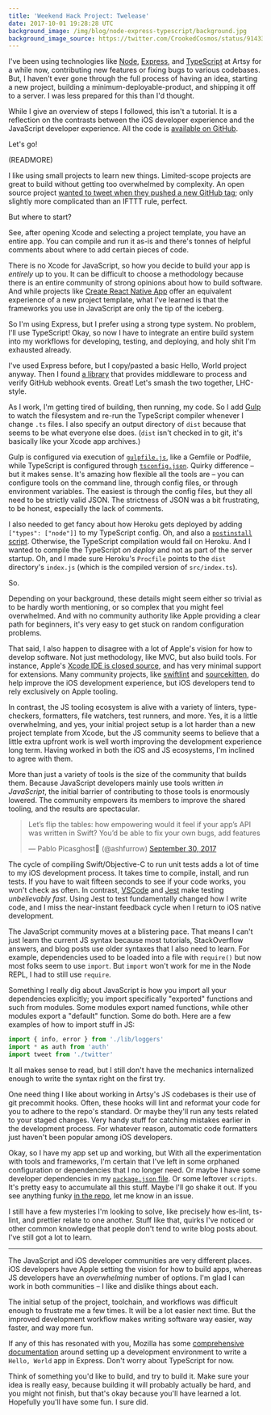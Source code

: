 ```yaml
---
title: 'Weekend Hack Project: Twelease'
date: 2017-10-01 19:28:28 UTC
background_image: /img/blog/node-express-typescript/background.jpg
background_image_source: https://twitter.com/CrookedCosmos/status/914339934563127296
---
```


I've been using technologies like [Node][node], [Express][express], and [TypeScript][ts] at Artsy for a while now, contributing new features or fixing bugs to various codebases. But, I haven't ever gone through the full process of having an idea, starting a new project, building a minimum-deployable-product, and shipping it off to a server. I was less prepared for this than I'd thought.

While I give an overview of steps I followed, this isn't a tutorial. It is a reflection on the contrasts between the iOS developer experience and the JavaScript developer experience. All the code is [available on GitHub][repo].

Let's go!

(READMORE)

I like using small projects to learn new things. Limited-scope projects are great to build without getting too overwhelmed by complexity. An open source project [wanted to tweet when they pushed a new GitHub tag][issue]; only slightly more complicated than an IFTTT rule, perfect.

But where to start?

See, after opening Xcode and selecting a project template, you have an entire app. You can compile and run it as-is and there's tonnes of helpful comments about where to add certain pieces of code.

There is no Xcode for JavaScript, so how you decide to build your app is _entirely_ up to you. It can be difficult to choose a methodology because there is an entire community of strong opinions about how to build software. And while projects like [Create React Native App][crna] offer an equivalent experience of a new project template, what I've learned is that the frameworks you use in JavaScript are only the tip of the iceberg.

So I'm using Express, but I prefer using a strong type system. No problem, I'll use TypeScript! Okay, so now I have to integrate an entire build system into my workflows for developing, testing, and deploying, and holy shit I'm exhausted already.

I've used Express before, but I copy/pasted a basic Hello, World project anyway. Then I found [a library][express-github-webhook] that provides middleware to process and verify GitHub webhook events. Great! Let's smash the two together, LHC-style.

As I work, I'm getting tired of building, then running, my code. So I add [Gulp][gulp] to watch the filesystem and re-run the TypeScript compiler whenever I change `.ts` files. I also specify an output directory of `dist` because that seems to be what everyone else does. (`dist` isn't checked in to git, it's basically like your Xcode app archives.) 

Gulp is configured via execution of [`gulpfile.js`][gulp_config], like a Gemfile or Podfile, while TypeScript is configured through [`tsconfig.json`][ts_config]. Quirky difference – but it makes sense. It's amazing how flexible all the tools are – you can configure tools on the command line, through config files, or through environment variables. The easiest is through the config files, but they all need to be strictly valid JSON. The strictness of JSON was a bit frustrating, to be honest, especially the lack of comments.

I also needed to get fancy about how Heroku gets deployed by adding `["types": ["node"]]` to my TypeScript config. Oh, and also a [`postinstall` script][postinstall]. Otherwise, the TypeScript compilation would fail on Heroku. And I wanted to compile the TypeScript _on deploy_ and not as part of the server startup. Oh, and I made sure Heroku's `Procfile` points to the `dist` directory's `index.js` (which is the compiled version of `src/index.ts`).

So.

Depending on your background, these details might seem either so trivial as to be hardly worth mentioning, or so complex that you might feel overwhelmed. And with no community authority like Apple providing a clear path for beginners, it's very easy to get stuck on random configuration problems.

That said, I also happen to disagree with a lot of Apple's vision for how to develop software. Not just methodology, like MVC, but also build tools. For instance, Apple's [Xcode IDE is closed source][xcode], and has very minimal support for extensions. Many community projects, like [swiftlint][] and [sourcekitten][], do help improve the iOS development experience, but iOS developers tend to rely exclusively on Apple tooling.

In contrast, the JS tooling ecosystem is alive with a variety of linters, type-checkers, formatters, file watchers, test runners, and more. Yes, it is a little overwhelming, and yes, your initial project setup is a lot harder than a new project template from Xcode, but the JS community seems to believe that a little extra upfront work is well worth improving the development experience long term. Having worked in both the iOS and JS ecosystems, I'm inclined to agree with them.

More than just a variety of tools is the size of the community that builds them. Because JavaScript developers mainly use tools written _in JavaScript_, the initial barrier of contributing to those tools is enormously lowered. The community empowers its members to improve the shared tooling, and the results are spectacular.

<blockquote class="twitter-tweet" data-conversation="none" data-lang="en"><p lang="en" dir="ltr">Let’s flip the tables: how empowering would it feel if your app’s API was written in Swift? You’d be able to fix your own bugs, add features</p>&mdash; Pablo Picasghost👻 (@ashfurrow) <a href="https://twitter.com/ashfurrow/status/914247587984687104?ref_src=twsrc%5Etfw">September 30, 2017</a></blockquote> <script async src="//platform.twitter.com/widgets.js" charset="utf-8"></script>

The cycle of compiling Swift/Objective-C to run unit tests adds a lot of time to my iOS development process. It takes time to compile, install, and run tests. If you have to wait fifteen seconds to see if your code works, you won't check as often. In contrast, [VSCode][vscode] and [Jest][jest] make testing _unbelievably fast_. Using Jest to test fundamentally changed how I write code, and I miss the near-instant feedback cycle when I return to iOS native development.

The JavaScript community moves at a blistering pace. That means I can't just learn the current JS syntax because most tutorials, StackOverflow answers, and blog posts use older syntaxes that I also need to learn. For example, dependencies used to be loaded into a file with `require()` but now most folks seem to use `import`. But `import` won't work for me in the Node REPL, I had to still use `require`.

Something I really dig about JavaScript is how you import all your dependencies explicitly; you import specifically "exported" functions and such from modules. Some modules export named functions, while other modules export a "default" function. Some do both. Here are a few examples of how to import stuff in JS:

```js
import { info, error } from './lib/loggers'
import * as auth from 'auth'
import tweet from './twitter'
```

It all makes sense to read, but I still don't have the mechanics internalized enough to write the syntax right on the first try.

One need thing I like about working in Artsy's JS codebases is their use of git precommit hooks. Often, these hooks will lint and reformat your code for you to adhere to the repo's standard. Or maybe they'll run any tests related to your staged changes. Very handy stuff for catching mistakes earlier in the development process. For whatever reason, automatic code formatters just haven't been popular among iOS developers.

Okay, so I have my app set up and working, but With all the experimentation with tools and frameworks, I'm certain that I've left in some orphaned configuration or dependencies that I no longer need. Or maybe I have some developer dependencies in my [`package.json` file][package]. Or some leftover `scripts`. It's pretty easy to accumulate all this stuff. Maybe I'll go shake it out. If you see anything funky [in the repo][repo], let me know in an issue.

I still have a few mysteries I'm looking to solve, like precisely how es-lint, ts-lint, and prettier relate to one another. Stuff like that, quirks I've noticed or other common knowledge that people don't tend to write blog posts about. I've still got a lot to learn.

---

The JavaScript and iOS developer communities are very different places. iOS developers have Apple setting the vision for how to build apps, whereas JS developers have an _overwhelming_ number of options. I'm glad I can work in both communities – I like and dislike things about each.

The initial setup of the project, toolchain, and workflows was difficult enough to frustrate me a few times. It will be a lot easier next time. But the improved development workflow makes writing software way easier, way faster, and way more fun.

If any of this has resonated with you, Mozilla has some [comprehensive documentation][docs] around setting up a development environment to write a `Hello, World` app in Express. Don't worry about TypeScript for now.

Think of something you'd like to build, and try to build it. Make sure your idea is really easy, because building it will probably actually be hard, and you might not finish, but that's okay because you'll have learned a lot. Hopefully you'll have some fun. I sure did.

[node]: http://nodejs.org
[express]: http://expressjs.com
[ts]: https://www.typescriptlang.org
[repo]: https://github.com/ashfurrow/twelease
[crna]: https://github.com/react-community/create-react-native-app
[express-github-webhook]: https://github.com/Gisonrg/express-github-webhook
[package]: https://github.com/ashfurrow/twelease/blob/master/package.json
[gulp_config]: https://github.com/ashfurrow/twelease/blob/master/gulpfile.js
[ts_config]: https://github.com/ashfurrow/twelease/blob/master/tsconfig.json
[postinstall]: https://github.com/ashfurrow/twelease/blob/1f233ba4aa8004958379e073232cc9b72b395c47/package.json#L41
[vscode]: https://code.visualstudio.com
[jest]: https://facebook.github.io/jest/
[swiftlint]: https://github.com/realm/SwiftLint
[sourcekitten]: https://github.com/jpsim/SourceKitten
[docs]: https://developer.mozilla.org/en-US/docs/Learn/Server-side/Express_Nodejs
[issue]: https://github.com/danger/danger-js/issues/332
[gulp]: https://gulpjs.com
[xcode]: http://isxcodeopensourceyet.github.io
